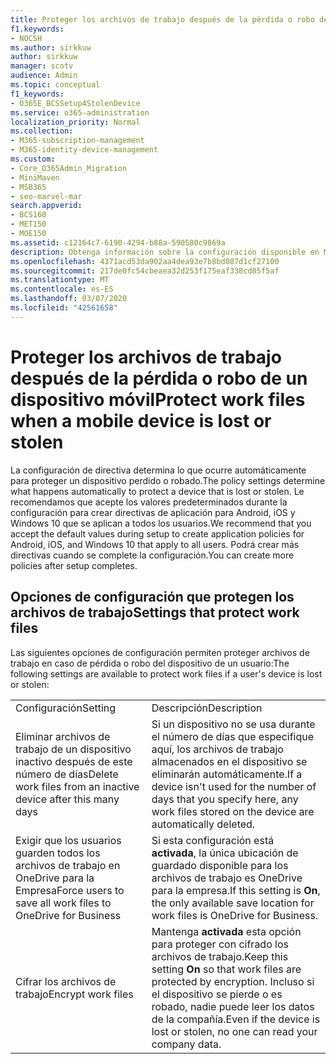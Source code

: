 ```yaml
---
title: Proteger los archivos de trabajo después de la pérdida o robo de un dispositivo móvil
f1.keywords:
- NOCSH
ms.author: sirkkuw
author: sirkkuw
manager: scotv
audience: Admin
ms.topic: conceptual
f1_keywords:
- O365E_BCSSetup4StolenDevice
ms.service: o365-administration
localization_priority: Normal
ms.collection:
- M365-subscription-management
- M365-identity-device-management
ms.custom:
- Core_O365Admin_Migration
- MiniMaven
- MSB365
- seo-marvel-mar
search.appverid:
- BCS160
- MET150
- MOE150
ms.assetid: c12164c7-6190-4294-b88a-590580c9869a
description: Obtenga información sobre la configuración disponible en Microsoft 365 Business para proteger los archivos de trabajo en caso de pérdida o robo del dispositivo de un usuario.
ms.openlocfilehash: 4371acd53da902aa4dea93e7b8bd087d1cf27100
ms.sourcegitcommit: 217de0fc54cbeaea32d253f175eaf338cd85f5af
ms.translationtype: MT
ms.contentlocale: es-ES
ms.lasthandoff: 03/07/2020
ms.locfileid: "42561658"
---
```

# <a name="protect-work-files-when-a-mobile-device-is-lost-or-stolen"></a><span data-ttu-id="406b1-103">Proteger los archivos de trabajo después de la pérdida o robo de un dispositivo móvil</span><span class="sxs-lookup"><span data-stu-id="406b1-103">Protect work files when a mobile device is lost or stolen</span></span>

<span data-ttu-id="406b1-104">La configuración de directiva determina lo que ocurre automáticamente para proteger un dispositivo perdido o robado.</span><span class="sxs-lookup"><span data-stu-id="406b1-104">The policy settings determine what happens automatically to protect a device that is lost or stolen.</span></span> <span data-ttu-id="406b1-105">Le recomendamos que acepte los valores predeterminados durante la configuración para crear directivas de aplicación para Android, iOS y Windows 10 que se aplican a todos los usuarios.</span><span class="sxs-lookup"><span data-stu-id="406b1-105">We recommend that you accept the default values during setup to create application policies for Android, iOS, and Windows 10 that apply to all users.</span></span> <span data-ttu-id="406b1-106">Podrá crear más directivas cuando se complete la configuración.</span><span class="sxs-lookup"><span data-stu-id="406b1-106">You can create more policies after setup completes.</span></span>
  
## <a name="settings-that-protect-work-files"></a><span data-ttu-id="406b1-107">Opciones de configuración que protegen los archivos de trabajo</span><span class="sxs-lookup"><span data-stu-id="406b1-107">Settings that protect work files</span></span>

<span data-ttu-id="406b1-108">Las siguientes opciones de configuración permiten proteger archivos de trabajo en caso de pérdida o robo del dispositivo de un usuario:</span><span class="sxs-lookup"><span data-stu-id="406b1-108">The following settings are available to protect work files if a user's device is lost or stolen:</span></span>
  
|||
|:-----|:-----|
|<span data-ttu-id="406b1-109">Configuración</span><span class="sxs-lookup"><span data-stu-id="406b1-109">Setting</span></span>  <br/> |<span data-ttu-id="406b1-110">Descripción</span><span class="sxs-lookup"><span data-stu-id="406b1-110">Description</span></span>  <br/> |
|<span data-ttu-id="406b1-111">Eliminar archivos de trabajo de un dispositivo inactivo después de este número de días</span><span class="sxs-lookup"><span data-stu-id="406b1-111">Delete work files from an inactive device after this many days</span></span>  <br/> |<span data-ttu-id="406b1-112">Si un dispositivo no se usa durante el número de días que especifique aquí, los archivos de trabajo almacenados en el dispositivo se eliminarán automáticamente.</span><span class="sxs-lookup"><span data-stu-id="406b1-112">If a device isn't used for the number of days that you specify here, any work files stored on the device are automatically deleted.</span></span>  <br/> |
|<span data-ttu-id="406b1-113">Exigir que los usuarios guarden todos los archivos de trabajo en OneDrive para la Empresa</span><span class="sxs-lookup"><span data-stu-id="406b1-113">Force users to save all work files to OneDrive for Business</span></span>  <br/> |<span data-ttu-id="406b1-114">Si esta configuración está **activada**, la única ubicación de guardado disponible para los archivos de trabajo es OneDrive para la empresa.</span><span class="sxs-lookup"><span data-stu-id="406b1-114">If this setting is **On**, the only available save location for work files is OneDrive for Business.</span></span>  <br/> |
|<span data-ttu-id="406b1-115">Cifrar los archivos de trabajo</span><span class="sxs-lookup"><span data-stu-id="406b1-115">Encrypt work files</span></span>  <br/> |<span data-ttu-id="406b1-116">Mantenga **activada** esta opción para proteger con cifrado los archivos de trabajo.</span><span class="sxs-lookup"><span data-stu-id="406b1-116">Keep this setting **On** so that work files are protected by encryption.</span></span> <span data-ttu-id="406b1-117">Incluso si el dispositivo se pierde o es robado, nadie puede leer los datos de la compañía.</span><span class="sxs-lookup"><span data-stu-id="406b1-117">Even if the device is lost or stolen, no one can read your company data.</span></span>  <br/> |
   

